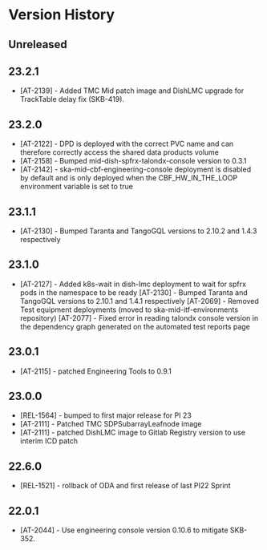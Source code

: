 # Version History

## Unreleased

## 23.2.1
* [AT-2139] - Added TMC Mid patch image and DishLMC upgrade for TrackTable delay fix (SKB-419).
  
## 23.2.0
* [AT-2122] - DPD is deployed with the correct PVC name and can therefore correctly access the shared data products volume
* [AT-2158] - Bumped mid-dish-spfrx-talondx-console version to 0.3.1
* [AT-2142] - ska-mid-cbf-engineering-console deployment is disabled by default and is only deployed when the CBF_HW_IN_THE_LOOP environment variable is set to true

## 23.1.1
* [AT-2130] - Bumped Taranta and TangoGQL versions to 2.10.2 and 1.4.3 respectively 

## 23.1.0
* [AT-2127] - Added k8s-wait in dish-lmc deployment to wait for spfrx pods in the namespace to be ready
  [AT-2130] - Bumped Taranta and TangoGQL versions to 2.10.1 and 1.4.1 respectively
  [AT-2069] - Removed Test equipment deployments (moved to ska-mid-itf-environments repository)
  [AT-2077] - Fixed error in reading talondx console version in the dependency graph generated on the automated test reports page

## 23.0.1
* [AT-2115] - patched Engineering Tools to 0.9.1
 
## 23.0.0
* [REL-1564] - bumped to first major release for PI 23
* [AT-2111] - Patched TMC SDPSubarrayLeafnode image
* [AT-2111] - patched DishLMC image to Gitlab Registry version to use interim ICD patch

## 22.6.0
* [REL-1521] - rollback of ODA and first release of last PI22 Sprint

## 22.0.1
* [AT-2044] - Use engineering console version 0.10.6 to mitigate SKB-352.
